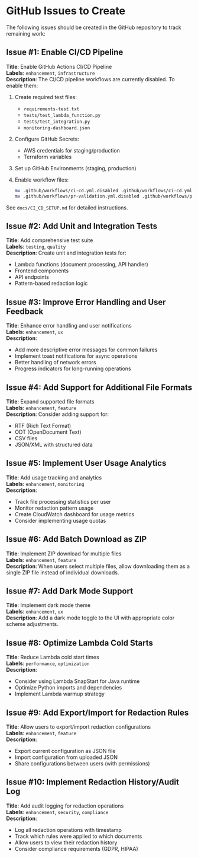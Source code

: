 # GitHub Issues to Create

The following issues should be created in the GitHub repository to track remaining work:

## Issue #1: Enable CI/CD Pipeline
**Title**: Enable GitHub Actions CI/CD Pipeline  
**Labels**: `enhancement`, `infrastructure`  
**Description**:
The CI/CD pipeline workflows are currently disabled. To enable them:

1. Create required test files:
   - `requirements-test.txt`
   - `tests/test_lambda_function.py`
   - `tests/test_integration.py`
   - `monitoring-dashboard.json`

2. Configure GitHub Secrets:
   - AWS credentials for staging/production
   - Terraform variables

3. Set up GitHub Environments (staging, production)

4. Enable workflow files:
   ```bash
   mv .github/workflows/ci-cd.yml.disabled .github/workflows/ci-cd.yml
   mv .github/workflows/pr-validation.yml.disabled .github/workflows/pr-validation.yml
   ```

See `docs/CI_CD_SETUP.md` for detailed instructions.

## Issue #2: Add Unit and Integration Tests
**Title**: Add comprehensive test suite  
**Labels**: `testing`, `quality`  
**Description**:
Create unit and integration tests for:
- Lambda functions (document processing, API handler)
- Frontend components
- API endpoints
- Pattern-based redaction logic

## Issue #3: Improve Error Handling and User Feedback
**Title**: Enhance error handling and user notifications  
**Labels**: `enhancement`, `ux`  
**Description**:
- Add more descriptive error messages for common failures
- Implement toast notifications for async operations
- Better handling of network errors
- Progress indicators for long-running operations

## Issue #4: Add Support for Additional File Formats
**Title**: Expand supported file formats  
**Labels**: `enhancement`, `feature`  
**Description**:
Consider adding support for:
- RTF (Rich Text Format)
- ODT (OpenDocument Text)
- CSV files
- JSON/XML with structured data

## Issue #5: Implement User Usage Analytics
**Title**: Add usage tracking and analytics  
**Labels**: `enhancement`, `monitoring`  
**Description**:
- Track file processing statistics per user
- Monitor redaction pattern usage
- Create CloudWatch dashboard for usage metrics
- Consider implementing usage quotas

## Issue #6: Add Batch Download as ZIP
**Title**: Implement ZIP download for multiple files  
**Labels**: `enhancement`, `feature`  
**Description**:
When users select multiple files, allow downloading them as a single ZIP file instead of individual downloads.

## Issue #7: Add Dark Mode Support
**Title**: Implement dark mode theme  
**Labels**: `enhancement`, `ux`  
**Description**:
Add a dark mode toggle to the UI with appropriate color scheme adjustments.

## Issue #8: Optimize Lambda Cold Starts
**Title**: Reduce Lambda cold start times  
**Labels**: `performance`, `optimization`  
**Description**:
- Consider using Lambda SnapStart for Java runtime
- Optimize Python imports and dependencies
- Implement Lambda warmup strategy

## Issue #9: Add Export/Import for Redaction Rules
**Title**: Allow users to export/import redaction configurations  
**Labels**: `enhancement`, `feature`  
**Description**:
- Export current configuration as JSON file
- Import configuration from uploaded JSON
- Share configurations between users (with permissions)

## Issue #10: Implement Redaction History/Audit Log
**Title**: Add audit logging for redaction operations  
**Labels**: `enhancement`, `security`, `compliance`  
**Description**:
- Log all redaction operations with timestamp
- Track which rules were applied to which documents
- Allow users to view their redaction history
- Consider compliance requirements (GDPR, HIPAA)